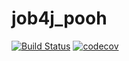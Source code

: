 # job4j_pooh
[![Build Status](https://travis-ci.com/SereginSun/job4j_pooh.svg?branch=main)](https://travis-ci.com/SereginSun/job4j_pooh)
[![codecov](https://codecov.io/gh/SereginSun/job4j_pooh/branch/main/graph/badge.svg?token=NMYZBCB2AS)](https://codecov.io/gh/SereginSun/job4j_pooh)